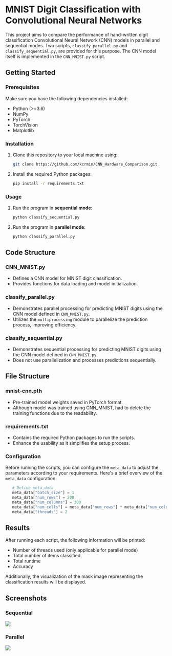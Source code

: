 # MNIST Digit Classification with Convolutional Neural Networks
This project aims to compare the performance of hand-written digit classification Convolutional Neural Network (CNN) models in parallel and sequential modes. Two scripts, `classify_parallel.py` and `classify_sequential.py`, are provided for this purpose. The CNN model itself is implemented in the `CNN_MNIST.py` script.

## Getting Started

### Prerequisites
Make sure you have the following dependencies installed:
- Python (>=3.6)
- NumPy
- PyTorch
- TorchVision
- Matplotlib

### Installation
1. Clone this repository to your local machine using:
   ```bash
   git clone https://github.com/kcrmin/CNN_Hardware_Comparison.git
   ```
2. Install the required Python packages:
   ```bash
   pip install -r requirements.txt
   ```

### Usage
1. Run the program in **sequential mode**:
   ```bash
   python classify_sequential.py
   ```
2. Run the program in **parallel mode**:
   ```bash
   python classify_parallel.py
   ```

## Code Structure

### CNN_MNIST.py

- Defines a CNN model for MNIST digit classification.
- Provides functions for data loading and model initialization.

### classify_parallel.py

- Demonstrates parallel processing for predicting MNIST digits using the CNN model defined in `CNN_MNIST.py`.
- Utilizes the `multiprocessing` module to parallelize the prediction process, improving efficiency.

### classify_sequential.py

- Demonstrates sequential processing for predicting MNIST digits using the CNN model defined in `CNN_MNIST.py`.
- Does not use parallelization and processes predictions sequentially.

## File Structure

### mnist-cnn.pth

- Pre-trained model weights saved in PyTorch format.
- Although model was trained using CNN_MNIST, had to delete the training functions due to the readability.

### requirements.txt

- Contains the required Python packages to run the scripts.
- Enhance the usability as it simplifies the setup process.


### Configuration

Before running the scripts, you can configure the `meta_data` to adjust the parameters according to your requirements. Here's a brief overview of the `meta_data` configuration:

```python
   # Define meta_data
   meta_data["batch_size"] = 1
   meta_data["num_rows"] = 200
   meta_data["num_columns"] = 300
   meta_data["num_cells"] = meta_data["num_rows"] * meta_data["num_columns"]
   meta_data["threads"] = 2
```

## Results

After running each script, the following information will be printed:

- Number of threads used (only applicable for parallel mode)
- Total number of items classified
- Total runtime
- Accuracy

Additionally, the visualization of the mask image representing the classification results will be displayed.

## Screenshots

### Sequential
<img src = "https://github.com/kcrmin/CNN_Hardware_Comparison/assets/73128364/a82fcca0-d475-413a-95d9-d30ec46ea0a2">

### Parallel
<img src = "https://github.com/kcrmin/CNN_Hardware_Comparison/assets/73128364/5399aa43-13b6-4cf3-adb2-7920441b9bae">
